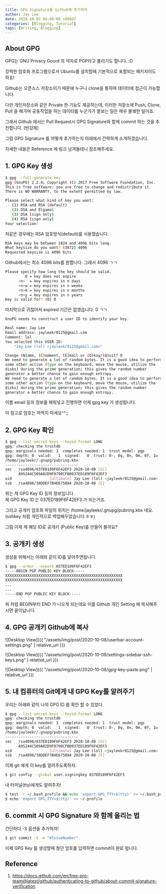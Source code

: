 ```yaml
---
title: GPG Signature를 Github에 추가하자
author: Jay Lee
date: 2020-10-07 00:00:00 +08007
categories: [Blogging, Tutorial]
tags: [Writing, Blogging]
---
```


## About GPG

GPG는 GNU Privacy Gourd 의 약자로 PGP라고 불리기도 합니다. :D

강력한 암호화 프로그램으로서 Ubuntu를 설치할때 기본적으로 포함되는 패키지이도 하죠!

Github는 오픈소스 저장소이기 때문에 누구나 clone을 통하여 데이터에 접근이 가능합니다.

다만 개인저장소와 같은 Private 한 기능도 제공하는데,
이러한 저장소에 Push, Clone, Pull 을 해가며 공동작업을 하는 데이터를 누군가가 옅보는 일은 매우 불쾌한 일이죠.

그래서 Github 에서는 Pull Request시 GPG Signature와 함께 commit 하는 것을 추천합니다. (반강제)

그럼 GPG Signature 를 어떻게 추가하는지 아래에서 간략하게 소개하겠습니다.

자세한 내용은 Reference 에 링크 남겨둘테니 참조해주세요.


## 1. GPG Key 생성

``` sh
$ gpg --full-generate-key
gpg (GnuPG) 2.2.4; Copyright (C) 2017 Free Software Foundation, Inc.
This is free software: you are free to change and redistribute it.
There is NO WARRANTY, to the extent permitted by law.

Please select what kind of key you want:
   (1) RSA and RSA (default)
   (2) DSA and Elgamal
   (3) DSA (sign only)
   (4) RSA (sign only)
Your selection? 
```

저같은 경우에는 RSA 암호방식(default)를 사용했습니다.

``` sh
RSA keys may be between 1024 and 4096 bits long.
What keysize do you want? (3072) 4096
Requested keysize is 4096 bits
```

Github에서는 최소 4096 bits를 원합니다. 그래서 4096 ㄱㄱ

``` sh
Please specify how long the key should be valid.
         0 = key does not expire
      <n>  = key expires in n days
      <n>w = key expires in n weeks
      <n>m = key expires in n months
      <n>y = key expires in n years
Key is valid for? (0) 0
```

마지막으로 귀찮아서 expired 기간은 없앴습니다. 0 ㄱㄱ

``` sh
GnuPG needs to construct a user ID to identify your key.

Real name: Jay Lee
Email address: jayleekr0125@gmail.com
Comment: lol
You selected this USER-ID:
    "Jay Lee (lol) <jayleekr0125@gmail.com>"

Change (N)ame, (C)omment, (E)mail or (O)kay/(Q)uit? O
We need to generate a lot of random bytes. It is a good idea to perform
some other action (type on the keyboard, move the mouse, utilize the
disks) during the prime generation; this gives the random number
generator a better chance to gain enough entropy.
We need to generate a lot of random bytes. It is a good idea to perform
some other action (type on the keyboard, move the mouse, utilize the
disks) during the prime generation; this gives the random number
generator a better chance to gain enough entropy.
```

이름 email 등의 정보를 채워넣고 진행하면 이제 gpg key 가 생성됩니다.

아 참고로 암호는 까먹지 마세요^^;;

## 2. GPG Key 확인

``` sh
$ gpg --list-secret-keys --keyid-format LONG
gpg: checking the trustdb
gpg: marginals needed: 3  completes needed: 1  trust model: pgp
gpg: depth: 0  valid:   1  signed:   0  trust: 0-, 0q, 0n, 0m, 0f, 1u
/home/jayleekr/.gnupg/pubring.kbx
---------------------------------
sec   rsa4096/037ED189F6F42EF3 2020-10-08 [SC]
      A95244C509A02D9F0790CFB0037ED189F6F42EF3
uid                 [ultimate] Jay Lee (lol) <jayleekr0125@gmail.com>
ssb   rsa4096/38DDEF7B4E6758A4 2020-10-08 [E]
```

위는 제 GPG Key ID 등의 정보입니다.  
제 GPG Key ID 는 037ED189F6F42EF3 가 되는거죠.

그리고 공개키 암호화 파일의 위치는  /home/jayleekr/.gnupg/pubring.kbx 네요. 
(sshkey 처럼 개인적으로 백업해두었습니다.ㅎㅎ)

그럼 이제 제 해당 ID로 공개키 (Public Key)를 만들어 볼까요?

## 3. 공개키 생성

생성을 위해서는 아래와 같이 ID를 넣어주면됩니다.

``` sh
$ gpg --armor --export 037ED189F6F42EF3
-----BEGIN PGP PUBLIC KEY BLOCK-----
XXXXXXXXXXXXXXXXXXXXXXXXXXXXXXXXXXXXXXXXXXXXXXXXXXXXX
XXXXXXXXXXXXXXXXXXXXXXXXXXXXXXXXXXXXXXXXXXXXXXXXXXXXX
...
...
-----END PGP PUBLIC KEY BLOCK-----
```

위 처럼 BEGIN부터 END 가 나오게 되는데요 이를 Github 개인 Setting 에 복사해주시면 끝이납니다.

## 4. GPG 공개키 Github에 복사

![Desktop View]({{ "/assets/img/post/2020-10-08/userbar-account-settings.png" | relative_url }})

![Desktop View]({{ "/assets/img/post/2020-10-08/settings-sidebar-ssh-keys.png" | relative_url }})

![Desktop View]({{ "/assets/img/post/2020-10-08/gpg-key-paste.png" | relative_url }})

## 5. 내 컴퓨터의 Git에게 내 GPG Key를 알려주기

우리는 아래와 같이 나의 GPG ID 를 확인 할 수 있었다.

``` sh
$ gpg --list-secret-keys --keyid-format LONG
gpg: checking the trustdb
gpg: marginals needed: 3  completes needed: 1  trust model: pgp
gpg: depth: 0  valid:   1  signed:   0  trust: 0-, 0q, 0n, 0m, 0f, 1u
/home/jayleekr/.gnupg/pubring.kbx
---------------------------------
sec   rsa4096/037ED189F6F42EF3 2020-10-08 [SC]
      A95244C509A02D9F0790CFB0037ED189F6F42EF3
uid                 [ultimate] Jay Lee (lol) <jayleekr0125@gmail.com>
ssb   rsa4096/38DDEF7B4E6758A4 2020-10-08 [E]
```

이제 git 에게 이 key를 알려주도록하자.

``` sh
$ git config --global user.signingkey 037ED189F6F42EF3
```

내 터미널(tty)에게도 알려주자!

```sh
$ test -r ~/.bash_profile && echo 'export GPG_TTY=$(tty)' >> ~/.bash_profile
$ echo 'export GPG_TTY=$(tty)' >> ~/.profile
```

## 6. commit 시 GPG Signature 와 함께 올리는 법

간단하다 -S 옵션을 추가하자!

``` sh
$ git commit -S -m "#IssueNumber"
```

이제 GPG Key 를 생성할때 쳤던 암호를 입력하면 commit이 완료 됩니다.

## Reference

1. https://docs.github.com/en/free-pro-team@latest/github/authenticating-to-github/about-commit-signature-verification